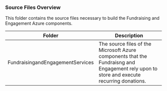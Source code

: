 ### Source Files Overview
This folder contains the source files necessary to build the Fundraising and Engagement Azure components.

| Folder | Description |
| - | - |
| FundraisingandEngagementServices | The source files of the Microsoft Azure components that the Fundraisng and Engagement rely upon to store and execute recurring donations. |
